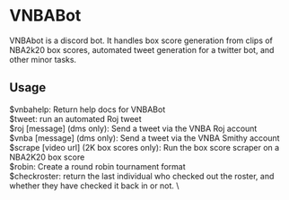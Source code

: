 # VNBABot

VNBAbot is a discord bot.  It handles box score generation from clips of NBA2k20 box scores, automated tweet generation for a twitter bot, and other minor tasks.

## Usage
  $vnbahelp: Return help docs for VNBABot \
  $tweet: run an automated Roj tweet \
  $roj [message] (dms only): Send a tweet via the VNBA Roj account \
  $vnba [message] (dms only): Send a tweet via the VNBA Smithy account \
  $scrape [video url] (2K box scores only): Run the box score scraper on a NBA2K20 box score \
  $robin: Create a round robin tournament format \
  $checkroster: return the last individual who checked out the roster, and whether they have checked it back in or not. \
